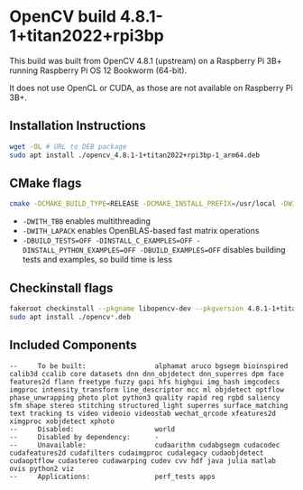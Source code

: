 # OpenCV build 4.8.1-1+titan2022+rpi3bp

This build was built from OpenCV 4.8.1 (upstream) on a Raspberry Pi 3B+ running Raspberry Pi OS 12 Bookworm (64-bit).

It does not use OpenCL or CUDA, as those are not available on Raspberry Pi 3B+.

## Installation Instructions

```bash
wget -OL # URL to DEB package
sudo apt install ./opencv_4.8.1-1+titan2022+rpi3bp-1_arm64.deb
```

## CMake flags

```bash
cmake -DCMAKE_BUILD_TYPE=RELEASE -DCMAKE_INSTALL_PREFIX=/usr/local -DWITH_TBB=ON -DWITH_LAPACK=ON -DBUILD_TESTS=OFF -DINSTALL_C_EXAMPLES=OFF -DINSTALL_PYTHON_EXAMPLES=OFF -DBUILD_EXAMPLES=OFF -DOPENCV_EXTRA_MODULES_PATH=~/Projects/OpenCV/opencv_contrib/modules ../opencv
```

* `-DWITH_TBB` enables multithreading
* `-DWITH_LAPACK` enables OpenBLAS-based fast matrix operations
* `-DBUILD_TESTS=OFF -DINSTALL_C_EXAMPLES=OFF -DINSTALL_PYTHON_EXAMPLES=OFF -DBUILD_EXAMPLES=OFF` disables building tests and examples, so build time is less

## Checkinstall flags

```bash
fakeroot checkinstall --pkgname libopencv-dev --pkgversion 4.8.1-1+titan2022+rpi3bp --arch arm64 --pkglicense Apache-2.0 --pkgsource opencv --maintainer "Ethan Charoenpitaks <echaroenpitaks@imsa.edu>" --provides opencv --requires "git, build-essential, cmake, pkg-config, checkinstall, libjpeg-dev, libpng-dev, libtiff-dev, libtiff5-dev, libpng-dev, libprotobuf-dev, protobuf-compiler, libv4l-dev, libavcodec-dev, libavformat-dev, libswscale-dev, libgtk2.0-dev, libeigen3-dev, libv4l-dev, libxvidcore-dev, libx264-dev, libgtk-3-dev, libatlas-base-dev, libtbb-dev, libopenblas-dev, liblapacke-dev, python3-dev, python3-numpy, libgstreamer-plugins-base1.0-dev, libgstreamer1.0-dev, libgflags-dev, libgoogle-glog-dev, libdc1394-dev, tesseract-ocr, libtesseract-dev" --install=no --fstrans=yes
sudo apt install ./opencv*.deb
```

## Included Components

```
--     To be built:                 alphamat aruco bgsegm bioinspired calib3d ccalib core datasets dnn dnn_objdetect dnn_superres dpm face features2d flann freetype fuzzy gapi hfs highgui img_hash imgcodecs imgproc intensity_transform line_descriptor mcc ml objdetect optflow phase_unwrapping photo plot python3 quality rapid reg rgbd saliency sfm shape stereo stitching structured_light superres surface_matching text tracking ts video videoio videostab wechat_qrcode xfeatures2d ximgproc xobjdetect xphoto
--     Disabled:                    world
--     Disabled by dependency:      -
--     Unavailable:                 cudaarithm cudabgsegm cudacodec cudafeatures2d cudafilters cudaimgproc cudalegacy cudaobjdetect cudaoptflow cudastereo cudawarping cudev cvv hdf java julia matlab ovis python2 viz
--     Applications:                perf_tests apps
```